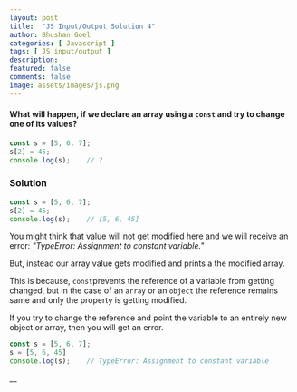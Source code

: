 ```yaml
---
layout: post
title:  "JS Input/Output Solution 4"
author: Bhushan Goel
categories: [ Javascript ]
tags: [ JS input/output ]
description:
featured: false
comments: false
image: assets/images/js.png
---
```


#### What will happen, if we declare an array using a `const` and try to change one of its values?

```javascript
const s = [5, 6, 7];
s[2] = 45;
console.log(s);    // ?
```

### Solution

```javascript
const s = [5, 6, 7];
s[2] = 45;
console.log(s);    // [5, 6, 45]
```

You might think that value will not get modified here and we will receive an error: _"TypeError: Assignment to constant variable."_ 

But, instead our array value gets modified and prints a the modified array.

This is because, `const`prevents the reference of a variable from getting changed, but in the case of an `array` or an `object` the reference remains same and only the property is getting modified.

If you try to change the reference and point the variable to an entirely new object or array, then you will get an error.

```javascript
const s = [5, 6, 7];
s = [5, 6, 45]
console.log(s);    // TypeError: Assignment to constant variable
```

\_\_

